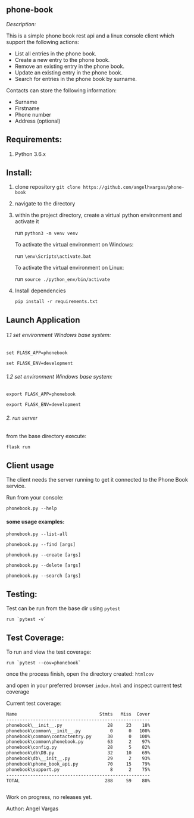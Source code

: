 phone-book
--------------

_Description:_ 

This is a simple phone book rest api and a linux console client which support the following actions:

- List all entries in the phone book.
- Create a new entry to the phone book.
- Remove an existing entry in the phone book.
- Update an existing entry in the phone book.
- Search for entries in the phone book by surname.

Contacts can store the following information:
- Surname
- Firstname
- Phone number
- Address (optional)


Requirements:
-------------
1. Python 3.6.x

Install:
--------

1. clone repository `git clone https://github.com/angelhvargas/phone-book` 
2. navigate to the directory
3. within the project directory, create a virtual python environment and activate it

    run `python3 -m venv venv`
    
    To activate the virtual environment on Windows: 
    
    run `\env\Scripts\activate.bat`
    
    To activate the virtual environment on Linux:
    
    run `source ./python_env/bin/activate`
    
4. Install dependencies
 
    `pip install -r requirements.txt`


Launch Application
------------------
###### 1.1 set environment Windows base system:

`set FLASK_APP=phonebook`

`set FLASK_ENV=development`

###### 1.2 set environment Windows base system:

`export FLASK_APP=phonebook`

`export FLASK_ENV=development`

###### 2. run server

from the base directory execute:

`flask run`


Client usage
------------

The client needs the server running to get it connected to the Phone Book service.

Run from your console:
 
`phonebook.py --help`

#### some usage examples:

`phonebook.py --list-all `

`phonebook.py --find [args] `

`phonebook.py --create [args] `

`phonebook.py --delete [args] `

`phonebook.py --search [args]`  

Testing:
--------

Test can be run from the base dir using `pytest`

    run `pytest -v`

Test Coverage:
--------------

To run and view the test coverage:

    run `pytest --cov=phonebook`
    
once the process finish, open the directory created: `htmlcov`

and open in your preferred browser `index.html` and inspect current test coverage

Current test coverage:

```bash
Name                               Stmts   Miss  Cover
------------------------------------------------------
phonebook\__init__.py                 28     23    18%
phonebook\common\__init__.py           0      0   100%
phonebook\common\contactentry.py      30      0   100%
phonebook\common\phonebook.py         63      2    97%
phonebook\config.py                   28      5    82%
phonebook\db\DB.py                    32     10    69%
phonebook\db\__init__.py              29      2    93%
phonebook\phone_book_api.py           70     15    79%
phonebook\support.py                   8      2    75%
------------------------------------------------------
TOTAL                                288     59    80%



```

Work on progress, no releases yet.

Author: Angel Vargas